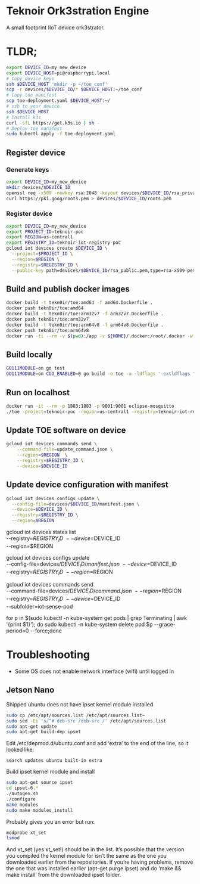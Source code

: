 # Teknoir Ork3stration Engine
A small footprint IIoT device ork3strator.

# TLDR;
```bash
export DEVICE_ID=my_new_device
export DEVICE_HOST=pi@raspberrypi.local
# Copy device keys
ssh $DEVICE_HOST 'mkdir -p ~/toe_conf'
scp -r devices/$DEVICE_ID/* $DEVICE_HOST:~/toe_conf
# Copy toe manifest
scp toe-deployment.yaml $DEVICE_HOST:~/
# ssh to your device
ssh $DEVICE_HOST
# Install k3s
curl -sfL https://get.k3s.io | sh -
# Deploy toe manifest
sudo kubectl apply -f toe-deployment.yaml
```

## Register device
### Generate keys
```bash 
export DEVICE_ID=my_new_device
mkdir devices/$DEVICE_ID
openssl req -x509 -newkey rsa:2048 -keyout devices/$DEVICE_ID/rsa_private.pem -nodes -out devices/$DEVICE_ID/rsa_public.pem -subj "/CN=unused"
curl https://pki.goog/roots.pem > devices/$DEVICE_ID/roots.pem
```

### Register device
```bash
export DEVICE_ID=my_new_device
export PROJECT_ID=teknoir-poc
export REGION=us-central1
export REGISTRY_ID=teknoir-iot-registry-poc
gcloud iot devices create $DEVICE_ID \
  --project=$PROJECT_ID \
  --region=$REGION \
  --registry=$REGISTRY_ID \
  --public-key path=devices/$DEVICE_ID/rsa_public.pem,type=rsa-x509-pem
```

## Build and publish docker images
```bash
docker build -t tekn0ir/toe:amd64 -f amd64.Dockerfile .
docker push tekn0ir/toe:amd64
docker build -t tekn0ir/toe:arm32v7 -f arm32v7.Dockerfile .
docker push tekn0ir/toe:arm32v7
docker build -t tekn0ir/toe:arm64v8 -f arm64v8.Dockerfile .
docker push tekn0ir/toe:arm64v8
docker run -ti --rm -v $(pwd):/app -v ${HOME}/.docker:/root/.docker -w /app mplatform/manifest-tool:latest --username tekn0ir --password <<password>> push from-spec multi-arch-manifest.yaml
```

## Build locally
```bash
GO111MODULE=on go test
GO111MODULE=on CGO_ENABLED=0 go build -o toe -a -ldflags '-extldflags "-static"' .
```

## Run on localhost
```bash
docker run -it --rm -p 1883:1883 -p 9001:9001 eclipse-mosquitto
./toe -project=teknoir-poc -region=us-central1 -registry=teknoir-iot-registry-poc -device=localhost -ca_certs=./devices/localhost/roots.pem -private_key=./devices/localhost/rsa_private.pem -mqtt_broker_host=localhost -kube_config=${HOME}/.kube/config -heartbeat_interval=15
```

## Update TOE software on device
```bash
gcloud iot devices commands send \
    --command-file=update_command.json \
    --region=$REGION  \
    --registry=$REGISTRY_ID \
    --device=$DEVICE_ID
```
## Update device configuration with manifest
```bash
gcloud iot devices configs update \
  --config-file=devices/$DEVICE_ID/manifest.json \
  --device=$DEVICE_ID \
  --registry=$REGISTRY_ID \
  --region=$REGION
```

gcloud iot devices states list \
    --registry=$REGISTRY_ID \
    --device=$DEVICE_ID \
    --region=$REGION

gcloud iot devices configs update \
  --config-file=devices/$DEVICE_ID/manifest.json \
  --device=$DEVICE_ID \
  --registry=$REGISTRY_ID \
  --region=$REGION

gcloud iot devices commands send \
    --command-file=devices/$DEVICE_ID/command.json \
    --region=$REGION  \
    --registry=$REGISTRY_ID \
    --device=$DEVICE_ID \
    --subfolder=iot-sense-pod

for p in $(sudo kubectl -n kube-system get pods | grep Terminating | awk '{print $1}'); do sudo kubectl -n kube-system delete pod $p --grace-period=0 --force;done


# Troubleshooting
* Some OS does not enable network interface (wifi) until logged in

## Jetson Nano
Shipped ubuntu does not have ipset kernel module installed
```bash
sudo cp /etc/apt/sources.list /etc/apt/sources.list~
sudo sed -Ei 's/^# deb-src /deb-src /' /etc/apt/sources.list
sudo apt-get update
sudo apt-get build-dep ipset
```
Edit /etc/depmod.d/ubuntu.conf and add ‘extra’ to the end of the line, so it looked like:
```
search updates ubuntu built-in extra
```
Build ipset kernel module and install
```bash
sudo apt-get source ipset
cd ipset-6.*
./autogen.sh
./configure
make modules
sudo make modules_install
```
Probably gives you an error but run:
```bash
modprobe xt_set
lsmod
```
And xt_set (yes xt_set!) should be in the list.
It’s possible that the version you compiled the kernel module for isn’t the same as the one you downloaded earlier from the repositories. If you’re having problems, remove the one that was installed earlier (apt-get purge ipset) and do ‘make && make install’ from the downloaded ipset folder.
